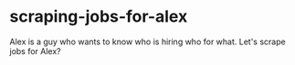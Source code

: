 # scraping-jobs-for-alex
Alex is a guy who wants to know who is hiring who for what. Let's scrape jobs for Alex?
